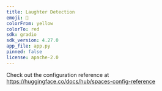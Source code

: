 ```yaml
---
title: Laughter Detection
emoji: 👀
colorFrom: yellow
colorTo: red
sdk: gradio
sdk_version: 4.27.0
app_file: app.py
pinned: false
license: apache-2.0
---
```


Check out the configuration reference at https://huggingface.co/docs/hub/spaces-config-reference
